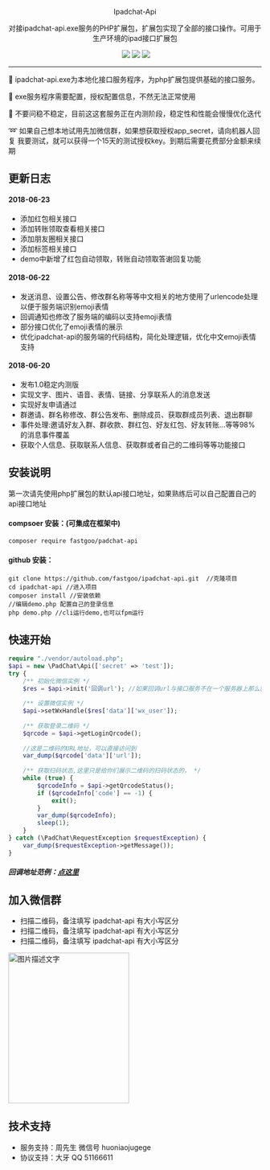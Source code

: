 <p align="center">
  Ipadchat-Api
</p>
<p align="center">对接ipadchat-api.exe服务的PHP扩展包，扩展包实现了全部的接口操作。可用于生产环境的ipad接口扩展包</p>

<p align="center">
  <a href="https://github.com/fastgoo/padchat-php"><img src="https://img.shields.io/badge/license-MIT-brightgreen.svg"></a> 
 <a href="https://github.com/fastgoo/padchat-php"><img src="https://img.shields.io/badge/php->=5.6-brightgreen.svg"></a> <a href="https://github.com/fastgoo/padchat-php"><img src="https://img.shields.io/badge/server-windows-2077ff.svg"></a>
</p>

---

:gift: ipadchat-api.exe为本地化接口服务程序，为php扩展包提供基础的接口服务。

:tada: exe服务程序需要配置，授权配置信息，不然无法正常使用

:ghost: 不要问稳不稳定，目前这这套服务正在内测阶段，稳定性和性能会慢慢优化迭代

:loop: 如果自己想本地试用先加微信群，如果想获取授权app_secret，请向机器人回复 我要测试，就可以获得一个15天的测试授权key。到期后需要花费部分金额来续期


## 更新日志
#### 2018-06-23
- 添加红包相关接口
- 添加转账领取查看相关接口
- 添加朋友圈相关接口
- 添加标签相关接口
- demo中新增了红包自动领取，转账自动领取答谢回复功能
#### 2018-06-22
- 发送消息、设置公告、修改群名称等等中文相关的地方使用了urlencode处理以便于服务端识别emoji表情
- 回调通知也修改了服务端的编码以支持emoji表情
- 部分接口优化了emoji表情的展示
- 优化ipadchat-api的服务端的代码结构，简化处理逻辑，优化中文emoji表情支持
#### 2018-06-20
- 发布1.0稳定内测版
- 实现文字、图片、语音、表情、链接、分享联系人的消息发送
- 实现好友申请通过
- 群邀请、群名称修改、群公告发布、删除成员、获取群成员列表、退出群聊
- 事件处理:邀请好友入群、群收款、群红包、好友红包、好友转账...等等98%的消息事件覆盖
- 获取个人信息、获取联系人信息、获取群或者自己的二维码等等功能接口

## 安装说明

第一次请先使用php扩展包的默认api接口地址，如果熟练后可以自己配置自己的api接口地址
#### compsoer 安装：(可集成在框架中)
`composer require fastgoo/padchat-api` 
#### github 安装：
```
git clone https://github.com/fastgoo/ipadchat-api.git  //克隆项目
cd ipadchat-api //进入项目
composer install //安装依赖
//编辑demo.php 配置自己的登录信息
php demo.php //cli运行demo,也可以fpm运行
```

## 快速开始

```PHP
require "./vendor/autoload.php";
$api = new \PadChat\Api(['secret' => 'test']);
try {
    /** 初始化微信实例 */
    $res = $api->init('回调url'); //如果回调url与接口服务不在一个服务器上那么就需要可外网访问到，不然当有事件通知的时候无法请求到指定的回调地址
    
    /** 设置微信实例 */
    $api->setWxHandle($res['data']['wx_user']);
    
    /** 获取登录二维码 */
    $qrcode = $api->getLoginQrcode();
    
    //这是二维码的URL地址，可以直接访问到
    var_dump($qrcode['data']['url']);
    
    /** 获取扫码状态,这里只是给你们展示二维码的扫码状态的， */
    while (true) {
        $qrcodeInfo = $api->getQrcodeStatus();
        if ($qrcodeInfo['code'] == -1) {
            exit();
        }
        var_dump($qrcodeInfo);
        sleep(1);
    }
} catch (\PadChat\RequestException $requestException) {
    var_dump($requestException->getMessage());
}
```
##### 回调地址范例：[点这里](https://github.com/fastgoo/ipadchat-api/blob/master/callback.php)

## 加入微信群
- 扫描二维码，备注填写 ipadchat-api 有大小写区分
- 扫描二维码，备注填写 ipadchat-api 有大小写区分
- 扫描二维码，备注填写 ipadchat-api 有大小写区分
<img src="https://resource.fastgoo.net/201806211622073557.JPG" width="240" height="300" alt="图片描述文字"/>

## 技术支持
- 服务支持：周先生 微信号 huoniaojugege
- 协议支持：大牙 QQ 51166611
